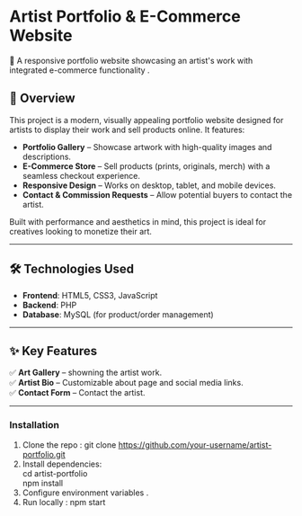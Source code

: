 
# Artist Portfolio & E-Commerce Website  

🌟 A responsive portfolio website showcasing an artist's work with integrated e-commerce functionality .  

## 📌 Overview  
This project is a modern, visually appealing portfolio website designed for artists to display their work and sell products online. It features:  
- **Portfolio Gallery** – Showcase artwork with high-quality images and descriptions.  
- **E-Commerce Store** – Sell products (prints, originals, merch) with a seamless checkout experience.  
- **Responsive Design** – Works on desktop, tablet, and mobile devices.  
- **Contact & Commission Requests** – Allow potential buyers to contact the artist.  

Built with performance and aesthetics in mind, this project is ideal for creatives looking to monetize their art.  

---

## 🛠️ Technologies Used  
- **Frontend**: HTML5, CSS3, JavaScript  
- **Backend**: PHP
- **Database**: MySQL (for product/order management)  

---

## ✨ Key Features  
✅ **Art Gallery** – showning the artist work.  
✅ **Artist Bio** – Customizable about page and social media links.  
✅ **Contact Form** – Contact the artist.  

---

### Installation  
1. Clone the repo : git clone https://github.com/your-username/artist-portfolio.git    
2. Install dependencies:  
   cd artist-portfolio  
   npm install  
3. Configure environment variables .  
4. Run locally : npm start  
     


